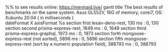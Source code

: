 %% to see results online: https://mermaid.live/
gantt
   	title The best results of benchmarks on the same system: Asus GL552V, 16G of memory, corei7, OS: Xubuntu 20.04 ( in milliseconds )  
    dateFormat X
    axisFormat %s
    section first
    lesan-deno-rest, 130 ms   : 0, 130
    section second
    prisma-express-rest, 1649 ms : 0, 1649
    section third
    prisma-express-graphql, 1973 ms : 0, 1973
    section forth
    mongoose-express-rest (not sorted), 5896 ms    : 0, 5896
    section fifth
    mongoose-express-rest (sort by a numeric population field), 388793 ms   : 0, 388793